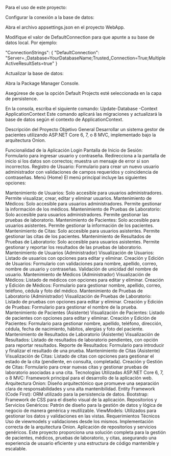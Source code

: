 Para el uso de este proyecto: 

Configurar la conexión a la base de datos:

Abra el archivo appsettings.json en el proyecto WebApp.

Modifique el valor de DefaultConnection para que apunte a su base de datos local. Por ejemplo:

"ConnectionStrings": {
    "DefaultConnection": "Server=.;Database=YourDatabaseName;Trusted_Connection=True;MultipleActiveResultSets=true"
}

Actualizar la base de datos:

Abra la Package Manager Console.

Asegúrese de que la opción Default Projects esté seleccionada en la capa de persistence.

En la consola, escriba el siguiente comando:
Update-Database -Context ApplicationContext
Este comando aplicará las migraciones y actualizará la base de datos según el contexto de ApplicationContext.



Descripción del Proyecto
Objetivo General
Desarrollar un sistema gestor de pacientes utilizando ASP.NET Core 6, 7, o 8 MVC, implementado bajo la arquitectura Onion.

Funcionalidad de la Aplicación
Login
Pantalla de Inicio de Sesión: Formulario para ingresar usuario y contraseña. Redirecciona a la pantalla de inicio si los datos son correctos; muestra un mensaje de error si son incorrectos.
Registro de Usuario: Formulario para crear un nuevo usuario administrador con validaciones de campos requeridos y coincidencia de contraseñas.
Menú (Home)
El menú principal incluye las siguientes opciones:

Mantenimiento de Usuarios: Solo accesible para usuarios administradores. Permite visualizar, crear, editar y eliminar usuarios.
Mantenimiento de Médicos: Solo accesible para usuarios administradores. Permite gestionar la información de los médicos.
Mantenimiento de Pruebas de Laboratorio: Solo accesible para usuarios administradores. Permite gestionar las pruebas de laboratorio.
Mantenimiento de Pacientes: Solo accesible para usuarios asistentes. Permite gestionar la información de los pacientes.
Mantenimiento de Citas: Solo accesible para usuarios asistentes. Permite gestionar las citas de los pacientes.
Mantenimiento de Resultados de Pruebas de Laboratorio: Solo accesible para usuarios asistentes. Permite gestionar y reportar los resultados de las pruebas de laboratorio.
Mantenimiento de Usuarios (Administrador)
Visualización de Usuarios: Listado de usuarios con opciones para editar y eliminar.
Creación y Edición de Usuarios: Formulario con validaciones para nombre, apellido, correo, nombre de usuario y contraseñas. Validación de unicidad del nombre de usuario.
Mantenimiento de Médicos (Administrador)
Visualización de Médicos: Listado de médicos con opciones para editar y eliminar.
Creación y Edición de Médicos: Formulario para gestionar nombre, apellido, correo, teléfono, cédula y foto del médico.
Mantenimiento de Pruebas de Laboratorio (Administrador)
Visualización de Pruebas de Laboratorio: Listado de pruebas con opciones para editar y eliminar.
Creación y Edición de Pruebas: Formulario para gestionar el nombre de la prueba.
Mantenimiento de Pacientes (Asistente)
Visualización de Pacientes: Listado de pacientes con opciones para editar y eliminar.
Creación y Edición de Pacientes: Formulario para gestionar nombre, apellido, teléfono, dirección, cédula, fecha de nacimiento, hábitos, alergias y foto del paciente.
Mantenimiento de Resultados de Laboratorio (Asistente)
Visualización de Resultados: Listado de resultados de laboratorio pendientes, con opción para reportar resultados.
Reporte de Resultados: Formulario para introducir y finalizar el resultado de una prueba.
Mantenimiento de Citas (Asistente)
Visualización de Citas: Listado de citas con opciones para gestionar el estado de la cita (pendiente, en consulta, completada).
Creación y Gestión de Citas: Formulario para crear nuevas citas y gestionar pruebas de laboratorio asociadas a una cita.
Tecnologías Utilizadas
ASP.NET Core 6, 7, o 8 MVC: Framework principal para el desarrollo de la aplicación web.
Arquitectura Onion: Diseño arquitectónico que promueve una separación clara de responsabilidades y una alta mantenibilidad.
Entity Framework (Code First): ORM utilizado para la persistencia de datos.
Bootstrap: Framework de CSS para el diseño visual de la aplicación.
Repositorios y Servicios Genéricos: Patrón de diseño para la gestión de datos y lógica de negocio de manera genérica y reutilizable.
ViewModels: Utilizados para gestionar los datos y validaciones en las vistas.
Requerimientos Técnicos
Uso de viewmodels y validaciones desde los mismos.
Implementación correcta de la arquitectura Onion.
Aplicación de repositorios y servicios genéricos.
Este proyecto proporciona una solución completa para la gestión de pacientes, médicos, pruebas de laboratorio, y citas, asegurando una experiencia de usuario eficiente y una estructura de código mantenible y escalable.
